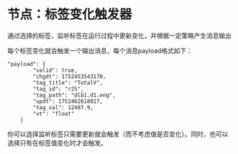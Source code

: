 节点：标签变化触发器
==

通过选择的标签，监听标签在运行过程中更新变化，并根据一定策略产生消息输出

每个标签变化就会触发一个输出消息，每个消息payload格式如下：
```
"payload": {
		"valid": true,
		"chgdt": 1752453543170,
		"tag_title": "TotalV",
		"tag_id": "r25",
		"tag_path": "dlb1.d1.eng",
		"updt": 1752462618027,
		"tag_val": 12407.9,
		"vt": "float"
	}
```

你可以选择监听标签只需要更新就会触发（而不考虑值是否变化）。同时，也可以选择只有在标签值变化时才会触发。
